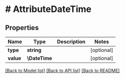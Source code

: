 # # AttributeDateTime

## Properties

Name | Type | Description | Notes
------------ | ------------- | ------------- | -------------
**type** | **string** |  | [optional]
**value** | **\DateTime** |  | [optional]

[[Back to Model list]](../../README.md#models) [[Back to API list]](../../README.md#endpoints) [[Back to README]](../../README.md)

